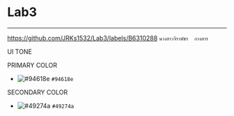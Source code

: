 # Lab3

<hr/>


https://github.com/JRKs1532/Lab3/labels/B6310288   ``นางสาวจีราพัชร  กางสาร``

UI TONE 

PRIMARY COLOR
- ![#94618e](https://placehold.co/15x15/94618e/94618e.png) `#94618e`

SECONDARY COLOR
- ![#49274a](https://placehold.co/15x15/49274a/49274a.png) `#49274a`


